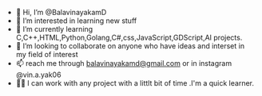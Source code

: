 - 👋 Hi, I’m @BalavinayakamD
- 👀 I’m interested in learning new stuff
- 🌱 I’m currently learning C,C++,HTML,Python,Golang,C#,css,JavaScript,GDScript,AI projects.
- 💞️ I’m looking to collaborate on anyone who have ideas and interset in my field of interest
- 📫 reach me through balavinayakamd@gmail.com or in instagram @vin.a.yak06
- 🏃‍♂️ I can work with any project with a littlt bit of time .I'm a quick learner.
